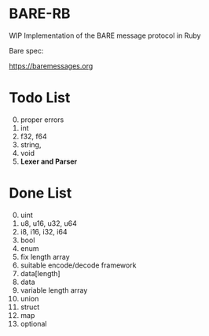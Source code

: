 # BARE-RB

WIP Implementation of the BARE message protocol in Ruby

Bare spec:

https://baremessages.org

# Todo List
0. proper errors
1. int
2. f32, f64
3. string,
4. void
5. **Lexer and Parser**

# Done List
0. uint
1. u8, u16, u32, u64
2. i8, i16, i32, i64
3. bool
4. enum
5. fix length array
6. suitable encode/decode framework
7. data[length]
8. data
9. variable length array
10. union
11. struct
12. map
13. optional

